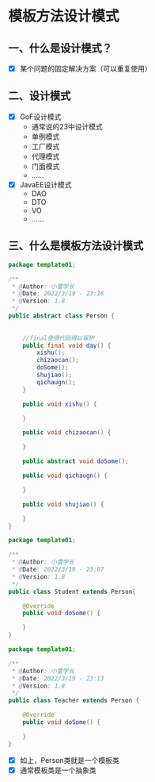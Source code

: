 # 模板方法设计模式

## 一、什么是设计模式？

- [x] 某个问题的固定解决方案（可以重复使用）

## 二、设计模式

- [x] GoF设计模式
   - 通常说的23中设计模式
   - 单例模式
   - 工厂模式
   - 代理模式
   - 门面模式
   - ……
- [x] JavaEE设计模式
   - DAO
   - DTO
   - VO
   - ……

## 三、什么是模板方法设计模式

```java
package template01;

/**
 * @Author: 小雷学长
 * @Date: 2022/3/19 - 23:16
 * @Version: 1.8
 */
public abstract class Person {
    
    
    //final使得代码得以保护
    public final void day() {
        xishu();
        chizaocan();
        doSome();
        shujiao();
        qichaugn();
    }

    public void xishu() {

    }

    public void chizaocan() {

    }

    public abstract void doSome();

    public void qichaugn() {

    }

    public void shujiao() {

    }
}

```
```java
package template01;

/**
 * @Author: 小雷学长
 * @Date: 2022/3/19 - 23:07
 * @Version: 1.8
 */
public class Student extends Person{

    @Override
    public void doSome() {

    }
}

```
```java
package template01;

/**
 * @Author: 小雷学长
 * @Date: 2022/3/19 - 23:13
 * @Version: 1.8
 */
public class Teacher extends Person {

    @Override
    public void doSome() {

    }
}

```

- [x] 如上，Person类就是一个模板类
- [x] 通常模板类是一个抽象类

